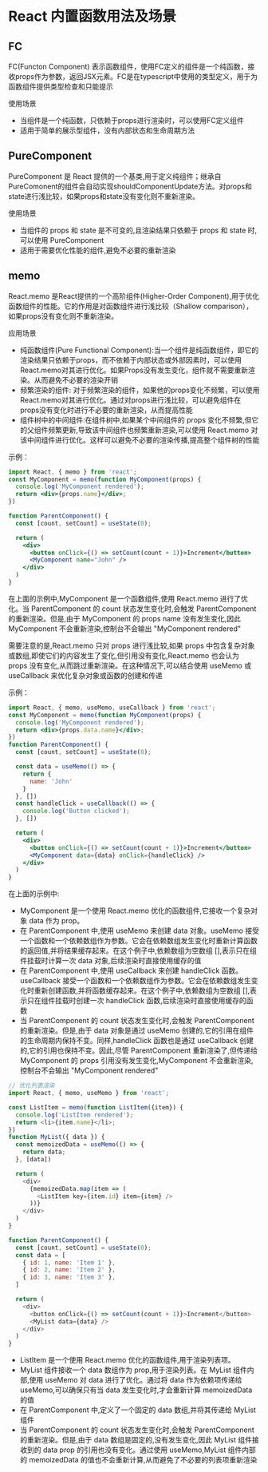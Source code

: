 # React 内置函数用法及场景

## FC

FC(Functon Component) 表示函数组件，使用FC定义的组件是一个纯函数，接收props作为参数，返回JSX元素。FC是在typescript中使用的类型定义，用于为函数组件提供类型检查和只能提示

使用场景

- 当组件是一个纯函数，只依赖于props进行渲染时，可以使用FC定义组件
- 适用于简单的展示型组件，没有内部状态和生命周期方法

## PureComponent

PureComponent 是 React 提供的一个基类,用于定义纯组件；继承自PureComonent的组件会自动实现shouldComponentUpdate方法。对props和state进行浅比较，如果props和state没有变化则不重新渲染。

使用场景

- 当组件的 props 和 state 是不可变的,且渲染结果只依赖于 props 和 state 时,可以使用 PureComponent
- 适用于需要优化性能的组件,避免不必要的重新渲染

## memo

React.memo 是React提供的一个高阶组件(Higher-Order Component),用于优化函数组件的性能。它的作用是对函数组件进行浅比较（Shallow comparison），如果props没有变化则不重新渲染。

应用场景

- 纯函数组件(Pure Functional Component):当一个组件是纯函数组件，即它的渲染结果只依赖于props，而不依赖于内部状态或外部因素时，可以使用React.memo对其进行优化。如果Props没有发生变化，组件就不需要重新渲染。从而避免不必要的渲染开销
- 频繁渲染的组件: 对于频繁渲染的组件，如果他的props变化不频繁，可以使用React.memo对其进行优化。通过对props进行浅比较，可以避免组件在props没有变化时进行不必要的重新渲染，从而提高性能
- 组件树中的中间组件:在组件树中,如果某个中间组件的 props 变化不频繁,但它的父组件频繁更新,导致该中间组件也频繁重新渲染,可以使用 React.memo 对该中间组件进行优化。这样可以避免不必要的渲染传播,提高整个组件树的性能

示例：

```jsx
import React, { memo } from 'react';
const MyComponent = memo(function MyComponent(props) {
  console.log('MyComponent rendered');
  return <div>{props.name}</div>;
})

function ParentComponent() {
  const [count, setCount] = useState(0);

  return (
    <div>
      <button onClick={() => setCount(count + 1)}>Increment</button>
      <MyComponent name="John" />
    </div>
  )
}
```

在上面的示例中,MyComponent 是一个函数组件,使用 React.memo 进行了优化。当 ParentComponent 的 count 状态发生变化时,会触发 ParentComponent 的重新渲染。但是,由于 MyComponent 的 props name 没有发生变化,因此 MyComponent 不会重新渲染,控制台不会输出 "MyComponent rendered"

需要注意的是,React.memo 只对 props 进行浅比较,如果 props 中包含复杂对象或数组,即使它们的内容发生了变化,但引用没有变化,React.memo 也会认为 props 没有变化,从而跳过重新渲染。在这种情况下,可以结合使用 useMemo 或 useCallback 来优化复杂对象或函数的创建和传递

示例：

```jsx
import React, { memo, useMemo, useCallback } from 'react';
const MyComponent = memo(function MyComponent(props) {
  console.log('MyComponent rendered');
  return <div>{props.data.name}</div>;
})
function ParentComponent() {
  const [count, setCount] = useState(0);

  const data = useMemo(() => {
    return {
      name: 'John'
    }
  }, [])
  const handleClick = useCallback(() => {
    console.log('Button clicked');
  }, [])

  return (
    <div>
      <button onClick={() => setCount(count + 1)}>Increment</button>
      <MyComponent data={data} onClick={handleClick} />
    </div>
  )
}
```

在上面的示例中:

- MyComponent 是一个使用 React.memo 优化的函数组件,它接收一个复杂对象 data 作为 prop。
- 在 ParentComponent 中,使用 useMemo 来创建 data 对象。useMemo 接受一个函数和一个依赖数组作为参数。它会在依赖数组发生变化时重新计算函数的返回值,并将结果缓存起来。在这个例子中,依赖数组为空数组 [],表示只在组件挂载时计算一次 data 对象,后续渲染时直接使用缓存的值
- 在 ParentComponent 中,使用 useCallback 来创建 handleClick 函数。useCallback 接受一个函数和一个依赖数组作为参数。它会在依赖数组发生变化时重新创建函数,并将函数缓存起来。在这个例子中,依赖数组为空数组 [],表示只在组件挂载时创建一次 handleClick 函数,后续渲染时直接使用缓存的函数
- 当 ParentComponent 的 count 状态发生变化时,会触发 ParentComponent 的重新渲染。但是,由于 data 对象是通过 useMemo 创建的,它的引用在组件的生命周期内保持不变。同样,handleClick 函数也是通过 useCallback 创建的,它的引用也保持不变。因此,尽管 ParentComponent 重新渲染了,但传递给 MyComponent 的 props 引用没有发生变化,MyComponent 不会重新渲染,控制台不会输出 "MyComponent rendered"

```js
// 优化列表渲染
import React, { memo, useMemo } from 'react';

const ListItem = memo(function ListItem({item}) {
  console.log('ListItem rendered');
  return <li>{item.name}</li>;
})
function MyList({ data }) {
  const memoizedData = useMemo(() => {
    return data;
  }, [data])

  return (
    <div>
      {memoizedData.map(item => (
        <ListItem key={item.id} item={item} />
      ))}
    </div>
  )
}

function ParentComponent() {
  const [count, setCount] = useState(0);
  const data = [
    { id: 1, name: 'Item 1' },
    { id: 2, name: 'Item 2' },
    { id: 3, name: 'Item 3' },
  ]

  return (
    <div>
      <button onClick={() => setCount(count + 1)}>Increment</button>
      <MyList data={data} />
    </div>
  )
}
```

- ListItem 是一个使用 React.memo 优化的函数组件,用于渲染列表项。
- MyList 组件接收一个 data 数组作为 prop,用于渲染列表。在 MyList 组件内部,使用 useMemo 对 data 进行了优化。通过将 data 作为依赖项传递给 useMemo,可以确保只有当 data 发生变化时,才会重新计算 memoizedData 的值
- 在 ParentComponent 中,定义了一个固定的 data 数组,并将其传递给 MyList 组件
- 当 ParentComponent 的 count 状态发生变化时,会触发 ParentComponent 的重新渲染。但是,由于 data 数组是固定的,没有发生变化,因此 MyList 组件接收到的 data prop 的引用也没有变化。通过使用 useMemo,MyList 组件内部的 memoizedData 的值也不会重新计算,从而避免了不必要的列表项重新渲染

